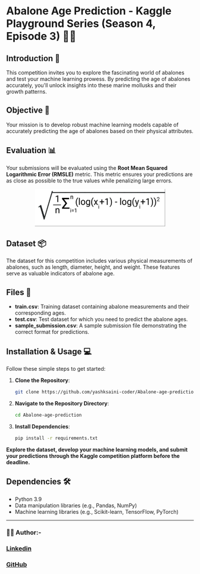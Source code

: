 # Abalone Age Prediction - Kaggle Playground Series (Season 4, Episode 3) 🐚🔮

## Introduction 🌊

This competition invites you to explore the fascinating world of abalones and test your machine learning prowess. By predicting the age of abalones accurately, you'll unlock insights into these marine mollusks and their growth patterns.

## **Objective** 🎯

Your mission is to develop robust machine learning models capable of accurately predicting the age of abalones based on their physical attributes.

## **Evaluation** 📊

Your submissions will be evaluated using the **Root Mean Squared Logarithmic Error (RMSLE)** metric. This metric ensures your predictions are as close as possible to the true values while penalizing large errors.

<div align='center' >
    <img src='./RSME.png' height='100rem' width='350'>
</div>

## Dataset 📦

The dataset for this competition includes various physical measurements of abalones, such as length, diameter, height, and weight. These features serve as valuable indicators of abalone age.

## Files 📄

- **train.csv**: Training dataset containing abalone measurements and their corresponding ages.
- **test.csv**: Test dataset for which you need to predict the abalone ages.
- **sample_submission.csv**: A sample submission file demonstrating the correct format for predictions.

## Installation & Usage 💻

Follow these simple steps to get started:

1. **Clone the Repository**: 
    ```bash
    git clone https://github.com/yashksaini-coder/Abalone-age-prediction
    ```

2. **Navigate to the Repository Directory**:
    ```bash
    cd Abalone-age-prediction
    ```

3. **Install Dependencies**:
    ```bash
    pip install -r requirements.txt
    ```

**Explore the dataset, develop your machine learning models, and submit your predictions through the Kaggle competition platform before the deadline.**

## Dependencies 🛠️

- Python 3.9
- Data manipulation libraries (e.g., Pandas, NumPy)
- Machine learning libraries (e.g., Scikit-learn, TensorFlow, PyTorch)

---

### 🐚✨ **Author**:-
### [Linkedin](https://www.linkedin.com/in/yashksaini/)
### [GitHub](https://github.com/yashksaini-coder)

